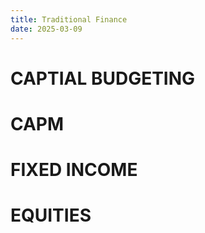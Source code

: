 ```yaml
---
title: Traditional Finance
date: 2025-03-09
---
```

# CAPTIAL BUDGETING
# CAPM
# FIXED INCOME
# EQUITIES

